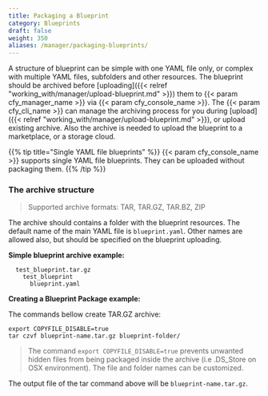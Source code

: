 ```yaml
---
title: Packaging a Blueprint
category: Blueprints
draft: false
weight: 350
aliases: /manager/packaging-blueprints/
---
```


A structure of blueprint can be simple with one YAML file only, or complex with multiple YAML files, subfolders and other resources. The blueprint should be archived before [uploading]({{< relref "working_with/manager/upload-blueprint.md" >}}) them to {{< param cfy_manager_name >}} via {{< param cfy_console_name >}}. The {{< param cfy_cli_name >}} can manage the archiving process for you during [upload]({{< relref "working_with/manager/upload-blueprint.md" >}}), or upload existing archive. Also the archive is needed to upload the blueprint to a marketplace, or a storage cloud.

{{% tip title="Single YAML file blueprints" %}}
{{< param cfy_console_name >}} supports single YAML file blueprints. They can be uploaded without packaging them.
{{% /tip %}}

### The archive structure

> Supported archive formats: TAR, TAR.GZ, TAR.BZ, ZIP

The archive should contains a folder with the blueprint resources. The default name of the main YAML file is `blueprint.yaml`. Other names are allowed also, but should be specified on the blueprint uploading.

**Simple blueprint archive example:**

```shell
  test_blueprint.tar.gz
    test_blueprint
      blueprint.yaml
```

**Creating a Blueprint Package example:**

The commands bellow create TAR.GZ archive:

```shell
export COPYFILE_DISABLE=true
tar czvf blueprint-name.tar.gz blueprint-folder/
```

> The command `export COPYFILE_DISABLE=true` prevents unwanted hidden files from being packaged inside the archive (i.e .DS_Store on OSX environment). The file and folder names can be customized.

The output file of the tar command above will be `blueprint-name.tar.gz`.
